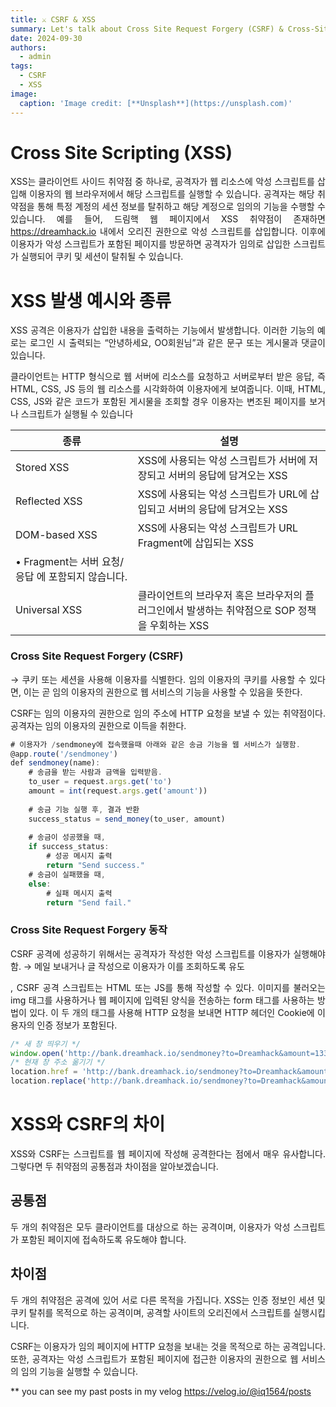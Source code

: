 ```yaml
---
title: ⚔️ CSRF & XSS
summary: Let's talk about Cross Site Request Forgery (CSRF) & Cross-Site-Scripting (XSS)!
date: 2024-09-30
authors:
  - admin
tags:
  - CSRF
  - XSS
image:
  caption: 'Image credit: [**Unsplash**](https://unsplash.com)'
---
```

<style>
    body {
        text-align: justify; /* 양쪽 정렬 */
    }
</style>
# **Cross Site Scripting (XSS)**

XSS는 클라이언트 사이드 취약점 중 하나로, 공격자가 웹 리소스에 악성 스크립트를 삽입해 이용자의 웹 브라우저에서 해당 스크립트를 실행할 수 있습니다. 공격자는 해당 취약점을 통해 특정 계정의 세션 정보를 탈취하고 해당 계정으로 임의의 기능을 수행할 수 있습니다. 예를 들어, 드림핵 웹 페이지에서 XSS 취약점이 존재하면 https://dreamhack.io 내에서 오리진 권한으로 악성 스크립트를 삽입합니다. 이후에 이용자가 악성 스크립트가 포함된 페이지를 방문하면 공격자가 임의로 삽입한 스크립트가 실행되어 쿠키 및 세션이 탈취될 수 있습니다.

# **XSS 발생 예시와 종류**

XSS 공격은 이용자가 삽입한 내용을 출력하는 기능에서 발생합니다. 이러한 기능의 예로는 로그인 시 출력되는 “안녕하세요, OO회원님”과 같은 문구 또는 게시물과 댓글이 있습니다.

클라이언트는 HTTP 형식으로 웹 서버에 리소스를 요청하고 서버로부터 받은 응답, 즉 HTML, CSS, JS 등의 웹 리소스를 시각화하여 이용자에게 보여줍니다. 이때, HTML, CSS, JS와 같은 코드가 포함된 게시물을 조회할 경우 이용자는 변조된 페이지를 보거나 스크립트가 실행될 수 있습니다

| **종류** | **설명** |
| --- | --- |
| Stored XSS | XSS에 사용되는 악성 스크립트가 서버에 저장되고 서버의 응답에 담겨오는 XSS |
| Reflected XSS | XSS에 사용되는 악성 스크립트가 URL에 삽입되고 서버의 응답에 담겨오는 XSS |
| DOM-based XSS | XSS에 사용되는 악성 스크립트가 URL Fragment에 삽입되는 XSS
• Fragment는 서버 요청/응답 에 포함되지 않습니다. |
| Universal XSS | 클라이언트의 브라우저 혹은 브라우저의 플러그인에서 발생하는 취약점으로 SOP 정책을 우회하는 XSS |

### **Cross Site Request Forgery (CSRF)**

→ 쿠키 또는 세션을 사용해 이용자를 식별한다. 임의 이용자의 쿠키를 사용할 수 있다면, 이는 곧 임의 이용자의 권한으로 웹 서비스의 기능을 사용할 수 있음을 뜻한다.

CSRF는 임의 이용자의 권한으로 임의 주소에 HTTP 요청을 보낼 수 있는 취약점이다. 공격자는 임의 이용자의 권한으로 이득을 취한다.

```jsx
# 이용자가 /sendmoney에 접속했을때 아래와 같은 송금 기능을 웹 서비스가 실행함.
@app.route('/sendmoney')
def sendmoney(name):
    # 송금을 받는 사람과 금액을 입력받음.
    to_user = request.args.get('to')
	amount = int(request.args.get('amount'))
	
	# 송금 기능 실행 후, 결과 반환	
	success_status = send_money(to_user, amount)
	
	# 송금이 성공했을 때,
	if success_status:
	    # 성공 메시지 출력
		return "Send success."
	# 송금이 실패했을 때,
	else:
	    # 실패 메시지 출력
		return "Send fail."
```

### Cross Site Request Forgery 동작

CSRF 공격에 성공하기 위해서는 공격자가 작성한 악성 스크립트를 이용자가 실행해야 함. → 메일 보내거나 글 작성으로 이용자가 이를 조회하도록 유도

, CSRF 공격 스크립트는 HTML 또는 JS를 통해 작성할 수 있다. 이미지를 불러오는 img 태그를 사용하거나 웹 페이지에 입력된 양식을 전송하는 form 태그를 사용하는 방법이 있다. 이 두 개의 태그를 사용해 HTTP 요청을 보내면 HTTP 헤더인 Cookie에 이용자의 인증 정보가 포함된다.

```jsx
/* 새 창 띄우기 */
window.open('http://bank.dreamhack.io/sendmoney?to=Dreamhack&amount=1337');
/* 현재 창 주소 옮기기 */
location.href = 'http://bank.dreamhack.io/sendmoney?to=Dreamhack&amount=1337';
location.replace('http://bank.dreamhack.io/sendmoney?to=Dreamhack&amount=1337');
```

# **XSS와 CSRF의 차이**

XSS와 CSRF는 스크립트를 웹 페이지에 작성해 공격한다는 점에서 매우 유사합니다. 그렇다면 두 취약점의 공통점과 차이점을 알아보겠습니다.

## **공통점**

두 개의 취약점은 모두 클라이언트를 대상으로 하는 공격이며, 이용자가 악성 스크립트가 포함된 페이지에 접속하도록 유도해야 합니다.

## **차이점**

두 개의 취약점은 공격에 있어 서로 다른 목적을 가집니다. XSS는 인증 정보인 세션 및 쿠키 탈취를 목적으로 하는 공격이며, 공격할 사이트의 오리진에서 스크립트를 실행시킵니다.

CSRF는 이용자가 임의 페이지에 HTTP 요청을 보내는 것을 목적으로 하는 공격입니다. 또한, 공격자는 악성 스크립트가 포함된 페이지에 접근한 이용자의 권한으로 웹 서비스의 임의 기능을 실행할 수 있습니다.

** you can see my past posts in my velog https://velog.io/@iq1564/posts
